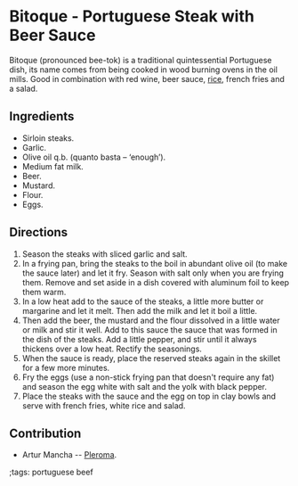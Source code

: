# Bitoque - Portuguese Steak with Beer Sauce

Bitoque (pronounced bee-tok) is a traditional quintessential Portuguese dish,
its name comes from being cooked in wood burning ovens in the oil mills. Good in
combination with red wine, beer sauce, [rice](rice), french fries and a salad.

## Ingredients

- Sirloin steaks.
- Garlic.
- Olive oil q.b. (quanto basta – ‘enough’).
- Medium fat milk.
- Beer.
- Mustard.
- Flour.
- Eggs.

## Directions

1. Season the steaks with sliced garlic and salt.
2. In a frying pan, bring the steaks to the boil in abundant olive oil (to make
   the sauce later) and let it fry. Season with salt only when you are frying
   them. Remove and set aside in a dish covered with aluminum foil to keep them
   warm.
3. In a low heat add to the sauce of the steaks, a little more butter or
   margarine and let it melt. Then add the milk and let it boil a little.
4. Then add the beer, the mustard and the flour dissolved in a little water or
   milk and stir it well. Add to this sauce the sauce that was formed in the
   dish of the steaks. Add a little pepper, and stir until it always thickens
   over a low heat. Rectify the seasonings.
5. When the sauce is ready, place the reserved steaks again in the skillet for a
   few more minutes.
6. Fry the eggs (use a non-stick frying pan that doesn't require any fat) and
   season the egg white with salt and the yolk with black pepper.
7. Place the steaks with the sauce and the egg on top in clay bowls and serve
   with french fries, white rice and salad.

## Contribution

- Artur Mancha -- [Pleroma](https://pleroma.pt/@lisbonjoker).

;tags: portuguese beef
